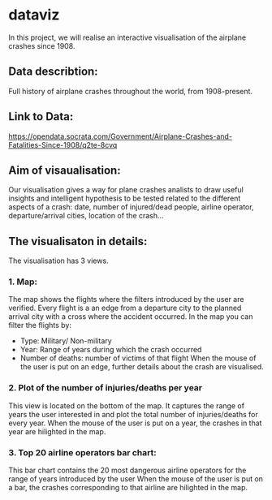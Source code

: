 # dataviz
In this project, we will realise an interactive visualisation of the airplane crashes since 1908.

## Data describtion: 
Full history of airplane crashes throughout the world, from 1908-present.

## Link to Data: 
https://opendata.socrata.com/Government/Airplane-Crashes-and-Fatalities-Since-1908/q2te-8cvq

## Aim of visaualisation: 
Our visualisation gives a way for plane crashes analists to draw useful insights and intelligent hypothesis to be tested
related to the different aspects of a crash: date, number of injured/dead people, airline operator, departure/arrival cities,
location of the crash...

## The visualisaton in details:
The visualisation has 3 views.

### 1. Map:
The map shows the flights where the filters introduced by the user are verified. 
Every flight is a an edge from a departure city to the planned arrival city with a cross where the accident occurred.
In the map you can filter the flights by:
- Type: Military/ Non-military
- Year: Range of years during which the crash occurred
- Number of deaths: number of victims of that flight
When the mouse of the user is put on an edge, further details about the crash are visualised.

### 2. Plot of the number of injuries/deaths per year
This view is located on the bottom of the map.
It captures the range of years the user interested in and plot the total number of injuries/deaths for every year.
When the mouse of the user is put on a year, the crashes in that year are hilighted in the map. 

### 3. Top 20 airline operators bar chart:
This bar chart contains the 20 most dangerous airline operators for the range of years introduced by the user
When the mouse of the user is put on a bar, the crashes corresponding to that airline are hilighted in the map.  
